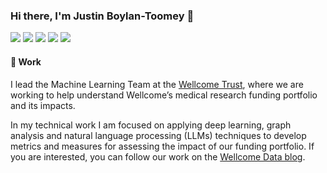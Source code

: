 ### Hi there, I'm Justin Boylan-Toomey 👋
[![](https://img.shields.io/badge/Website-purple?style=flat-square)](https://jboylantoomey.com)
[![](https://img.shields.io/badge/Twitter-1DA1F2?style=flat-square&logo=twitter&logoColor=white)](https://twitter.com/jit_compile)
[![](https://img.shields.io/badge/Medium-f5f5f5?style=flat-square&logo=medium&logoColor=12100E)](https://medium.com/@justinboylantoomey)
[![](https://img.shields.io/badge/LinkedIn-0077B5?style=flat-square&logo=linkedin&logoColor=white)](https://www.linkedin.com/in/jboylantoomey/)
[![](https://img.shields.io/badge/Kaggle-20BEFF?style=flat-square&logo=kaggle&logoColor=white)](https://www.kaggle.com/justinbt)  

#### 🏢 Work
I lead the Machine Learning Team at the [Wellcome Trust](https://wellcome.org), where we are working to help understand Wellcome’s medical research funding portfolio and its impacts.

In my technical work I am focused on applying deep learning, graph analysis and natural language processing (LLMs) techniques to develop metrics and measures for assessing the impact of our funding portfolio. If you are interested, you can follow our work on the [Wellcome Data blog](https://medium.com/wellcome-data).
